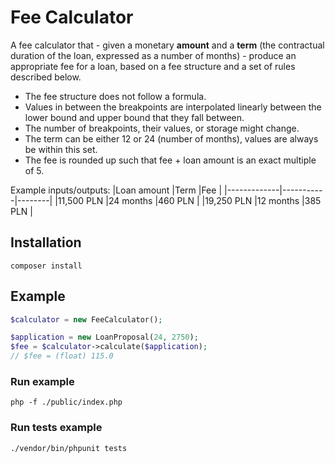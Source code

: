 Fee Calculator
=====

A fee calculator that - given a monetary **amount** and a **term** (the contractual duration of the loan, expressed as a number of months) - produce an appropriate fee for a loan, based on a fee structure and a set of rules described below. 
- The fee structure does not follow a formula.
- Values in between the breakpoints are interpolated linearly between the lower bound and upper bound that they fall between.
- The number of breakpoints, their values, or storage might change.
- The term can be either 12 or 24 (number of months), values are always be within this set.
- The fee is rounded up such that fee + loan amount is an exact multiple of 5.

Example inputs/outputs:
|Loan amount  |Term       |Fee     |
|-------------|-----------|--------|
|11,500 PLN   |24 months  |460 PLN |
|19,250 PLN   |12 months  |385 PLN |

## Installation
`composer install`

## Example
```php
$calculator = new FeeCalculator();

$application = new LoanProposal(24, 2750);
$fee = $calculator->calculate($application);
// $fee = (float) 115.0
```

### Run example
`php -f ./public/index.php`

### Run tests example
`./vendor/bin/phpunit tests`